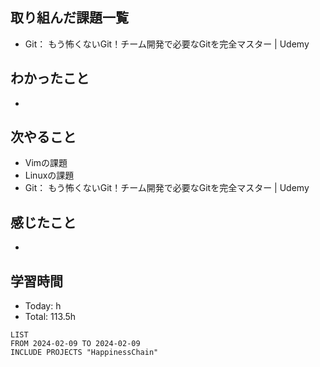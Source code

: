 ## 取り組んだ課題一覧
- Git： もう怖くないGit！チーム開発で必要なGitを完全マスター | Udemy
## わかったこと
- 
## 次やること
- Vimの課題
- Linuxの課題
- Git： もう怖くないGit！チーム開発で必要なGitを完全マスター | Udemy
## 感じたこと
- 
## 学習時間
- Today: h
- Total: 113.5h

```toggl
LIST
FROM 2024-02-09 TO 2024-02-09
INCLUDE PROJECTS "HappinessChain"
```
